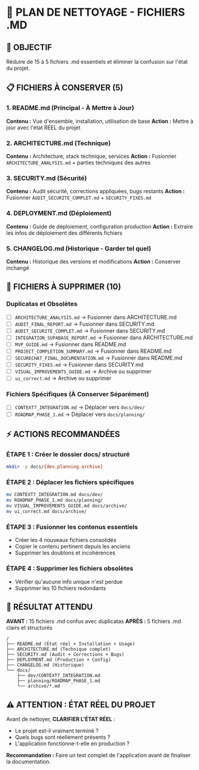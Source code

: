# 🧹 PLAN DE NETTOYAGE - FICHIERS .MD

## 🎯 OBJECTIF
Réduire de 15 à 5 fichiers .md essentiels et éliminer la confusion sur l'état du projet.

## 📋 FICHIERS À CONSERVER (5)

### 1. **README.md** (Principal - À Mettre à Jour)
**Contenu :** Vue d'ensemble, installation, utilisation de base
**Action :** Mettre à jour avec l'état RÉEL du projet

### 2. **ARCHITECTURE.md** (Technique)
**Contenu :** Architecture, stack technique, services
**Action :** Fusionner `ARCHITECTURE_ANALYSIS.md` + parties techniques des autres

### 3. **SECURITY.md** (Sécurité)
**Contenu :** Audit sécurité, corrections appliquées, bugs restants
**Action :** Fusionner `AUDIT_SECURITE_COMPLET.md` + `SECURITY_FIXES.md`

### 4. **DEPLOYMENT.md** (Déploiement)
**Contenu :** Guide de déploiement, configuration production
**Action :** Extraire les infos de déploiement des différents fichiers

### 5. **CHANGELOG.md** (Historique - Garder tel quel)
**Contenu :** Historique des versions et modifications
**Action :** Conserver inchangé

## 📁 FICHIERS À SUPPRIMER (10)

### Duplicatas et Obsolètes
- [ ] `ARCHITECTURE_ANALYSIS.md` → Fusionner dans ARCHITECTURE.md
- [ ] `AUDIT_FINAL_REPORT.md` → Fusionner dans SECURITY.md  
- [ ] `AUDIT_SECURITE_COMPLET.md` → Fusionner dans SECURITY.md
- [ ] `INTEGRATION_SUPABASE_REPORT.md` → Fusionner dans ARCHITECTURE.md
- [ ] `MVP_GUIDE.md` → Fusionner dans README.md
- [ ] `PROJECT_COMPLETION_SUMMARY.md` → Fusionner dans README.md
- [ ] `SECURECHAT_FINAL_DOCUMENTATION.md` → Fusionner dans README.md
- [ ] `SECURITY_FIXES.md` → Fusionner dans SECURITY.md
- [ ] `VISUAL_IMPROVEMENTS_GUIDE.md` → Archive ou supprimer
- [ ] `ui_correct.md` → Archive ou supprimer

### Fichiers Spécifiques (À Conserver Séparément)
- [ ] `CONTEXT7_INTEGRATION.md` → Déplacer vers `docs/dev/`
- [ ] `ROADMAP_PHASE_1.md` → Déplacer vers `docs/planning/`

## ⚡ ACTIONS RECOMMANDÉES

### ÉTAPE 1 : Créer le dossier docs/ structuré
```bash
mkdir -p docs/{dev,planning,archive}
```

### ÉTAPE 2 : Déplacer les fichiers spécifiques
```bash
mv CONTEXT7_INTEGRATION.md docs/dev/
mv ROADMAP_PHASE_1.md docs/planning/
mv VISUAL_IMPROVEMENTS_GUIDE.md docs/archive/
mv ui_correct.md docs/archive/
```

### ÉTAPE 3 : Fusionner les contenus essentiels
- Créer les 4 nouveaux fichiers consolidés
- Copier le contenu pertinent depuis les anciens
- Supprimer les doublons et incohérences

### ÉTAPE 4 : Supprimer les fichiers obsolètes
- Vérifier qu'aucune info unique n'est perdue
- Supprimer les 10 fichiers redondants

## 🎯 RÉSULTAT ATTENDU

**AVANT :** 15 fichiers .md confus avec duplicatas
**APRÈS :** 5 fichiers .md clairs et structurés

```
/
├── README.md (État réel + Installation + Usage)
├── ARCHITECTURE.md (Technique complet)
├── SECURITY.md (Audit + Corrections + Bugs)
├── DEPLOYMENT.md (Production + Config)
├── CHANGELOG.md (Historique)
└── docs/
    ├── dev/CONTEXT7_INTEGRATION.md
    ├── planning/ROADMAP_PHASE_1.md
    └── archive/*.md
```

## ⚠️ ATTENTION : ÉTAT RÉEL DU PROJET

Avant de nettoyer, **CLARIFIER L'ÉTAT RÉEL** :
- Le projet est-il vraiment terminé ?
- Quels bugs sont réellement présents ?
- L'application fonctionne-t-elle en production ?

**Recommandation :** Faire un test complet de l'application avant de finaliser la documentation.
